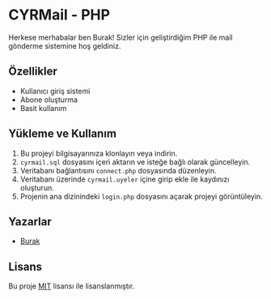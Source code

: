 # CYRMail - PHP
Herkese merhabalar ben Burak! Sizler için geliştirdiğim PHP ile mail gönderme sistemine hoş geldiniz.

## Özellikler

* Kullanıcı giriş sistemi
* Abone oluşturma
* Basit kullanım

## Yükleme ve Kullanım

1. Bu projeyi bilgisayarınıza klonlayın veya indirin.
2. `cyrmail.sql` dosyasını içeri aktarın ve isteğe bağlı olarak güncelleyin.
3. Veritabanı bağlantısını `connect.php` dosyasında düzenleyin.
4. Veritabanı üzerinde `cyrmail.uyeler` içine girip ekle ile kaydınızı oluşturun.
5. Projenin ana dizinindeki `login.php` dosyasını açarak projeyi görüntüleyin.

## Yazarlar

- [Burak](https://github.com/Cyrussw) 

## Lisans

Bu proje [MIT](https://opensource.org/licenses/MIT) lisansı ile lisanslanmıştır.
